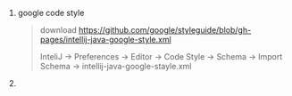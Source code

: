 1. google code style

   > download https://github.com/google/styleguide/blob/gh-pages/intellij-java-google-style.xml
   >
   > InteliJ -> Preferences -> Editor -> Code Style -> Schema -> Import Schema -> intellij-java-google-stayle.xml

2. 

   

   